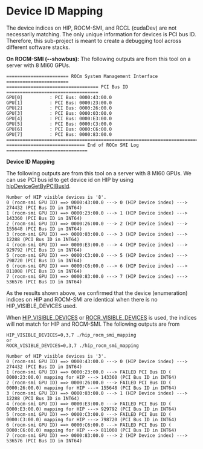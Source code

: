 # Device ID Mapping

The device indices on HIP, ROCM-SMI, and RCCL (cudaDev) are not necessarily matching. The only unique information for devices is PCI bus ID. Therefore, this sub-project is meant to create a debugging tool across different software stacks. 



**On ROCM-SMI (--showbus):**
The following outputs are from this tool on a server with 8 MI60 GPUs.
```
======================= ROCm System Management Interface =======================
================================== PCI Bus ID ==================================
GPU[0]          : PCI Bus: 0000:43:00.0
GPU[1]          : PCI Bus: 0000:23:00.0
GPU[2]          : PCI Bus: 0000:26:00.0
GPU[3]          : PCI Bus: 0000:03:00.0
GPU[4]          : PCI Bus: 0000:E3:00.0
GPU[5]          : PCI Bus: 0000:C3:00.0
GPU[6]          : PCI Bus: 0000:C6:00.0
GPU[7]          : PCI Bus: 0000:83:00.0
================================================================================
============================= End of ROCm SMI Log ==============================
```


**Device ID Mapping**

The following outputs are from this tool on a server with 8 MI60 GPUs. We can use PCI bus id to get device id on HIP by using [hipDeviceGetByPCIBusId](https://rocmdocs.amd.com/en/latest/ROCm_API_References/HIP_API/Initialization-and-Version.html?highlight=hipDeviceGetByPCIBusId#hipdevicegetbypcibusid).

```
Number of HIP visible devices is '8'.
0 (rocm-smi GPU ID) ==> 0000:43:00.0 ---> 0 (HIP Device index) ---> 274432 (PCI Bus ID in INT64)
1 (rocm-smi GPU ID) ==> 0000:23:00.0 ---> 1 (HIP Device index) ---> 143360 (PCI Bus ID in INT64)
2 (rocm-smi GPU ID) ==> 0000:26:00.0 ---> 2 (HIP Device index) ---> 155648 (PCI Bus ID in INT64)
3 (rocm-smi GPU ID) ==> 0000:03:00.0 ---> 3 (HIP Device index) ---> 12288 (PCI Bus ID in INT64)
4 (rocm-smi GPU ID) ==> 0000:E3:00.0 ---> 4 (HIP Device index) ---> 929792 (PCI Bus ID in INT64)
5 (rocm-smi GPU ID) ==> 0000:C3:00.0 ---> 5 (HIP Device index) ---> 798720 (PCI Bus ID in INT64)
6 (rocm-smi GPU ID) ==> 0000:C6:00.0 ---> 6 (HIP Device index) ---> 811008 (PCI Bus ID in INT64)
7 (rocm-smi GPU ID) ==> 0000:83:00.0 ---> 7 (HIP Device index) ---> 536576 (PCI Bus ID in INT64)
```

As the results shown above, we confirmed that the device (enumeration) indices on HIP and ROCM-SMI are identical when there is no HIP_VISIBLE_DEVICES used.


When [HIP_VISIBLE_DEVICES](https://rocmdocs.amd.com/en/latest/Other_Solutions/Other-Solutions.html?highlight=HIP_VISIBLE_DEVICES#hip-environment-variables) or [ROCR_VISIBLE_DEVICES](https://rocmdocs.amd.com/en/latest/ROCm_System_Managment/ROCm-System-Managment.html?highlight=ROCR_VISIBLE_DEVICES#rocr-visible-devices) is used, the indices will not match for HIP and ROCM-SMI. The following outputs are from
```
HIP_VISIBLE_DEVICES=0,3,7 ./hip_rocm_smi_mapping
or
ROCR_VISIBLE_DEVICES=0,3,7 ./hip_rocm_smi_mapping
```
```
Number of HIP visible devices is '3'.
0 (rocm-smi GPU ID) ==> 0000:43:00.0 ---> 0 (HIP Device index) ---> 274432 (PCI Bus ID in INT64)
1 (rocm-smi GPU ID) ==> 0000:23:00.0 ---> FAILED PCI Bus ID ( 0000:23:00.0) mapping for HIP ---> 143360 (PCI Bus ID in INT64)
2 (rocm-smi GPU ID) ==> 0000:26:00.0 ---> FAILED PCI Bus ID ( 0000:26:00.0) mapping for HIP ---> 155648 (PCI Bus ID in INT64)
3 (rocm-smi GPU ID) ==> 0000:03:00.0 ---> 1 (HIP Device index) ---> 12288 (PCI Bus ID in INT64)
4 (rocm-smi GPU ID) ==> 0000:E3:00.0 ---> FAILED PCI Bus ID ( 0000:E3:00.0) mapping for HIP ---> 929792 (PCI Bus ID in INT64)
5 (rocm-smi GPU ID) ==> 0000:C3:00.0 ---> FAILED PCI Bus ID ( 0000:C3:00.0) mapping for HIP ---> 798720 (PCI Bus ID in INT64)
6 (rocm-smi GPU ID) ==> 0000:C6:00.0 ---> FAILED PCI Bus ID ( 0000:C6:00.0) mapping for HIP ---> 811008 (PCI Bus ID in INT64)
7 (rocm-smi GPU ID) ==> 0000:83:00.0 ---> 2 (HIP Device index) ---> 536576 (PCI Bus ID in INT64)
```